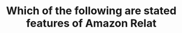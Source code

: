 ---
layout: answer
title: "Which of the following are stated features of Amazon Relat"
blurb: "The official documentation for Amazon RDS brags that the service makes it easy to set up, operate and scale a relational database in the cloud. There"
quid: 20
---